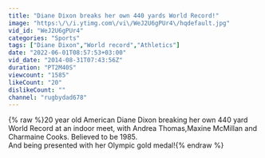 ```yaml
---
title: "Diane Dixon breaks her own 440 yards World Record!"
image: "https:\/\/i.ytimg.com\/vi\/WeJ2U6gPUr4\/hqdefault.jpg"
vid_id: "WeJ2U6gPUr4"
categories: "Sports"
tags: ["Diane Dixon","World record","Athletics"]
date: "2022-06-01T08:57:53+03:00"
vid_date: "2014-08-31T07:43:56Z"
duration: "PT2M40S"
viewcount: "1585"
likeCount: "20"
dislikeCount: ""
channel: "rugbydad678"
---
```

{% raw %}20 year old American Diane Dixon breaking her own 440 yard World Record at an indoor meet, with Andrea Thomas,Maxine McMillan and Charmaine Cooks. Believed to be 1985.<br />And being presented with her Olympic gold medal!{% endraw %}
